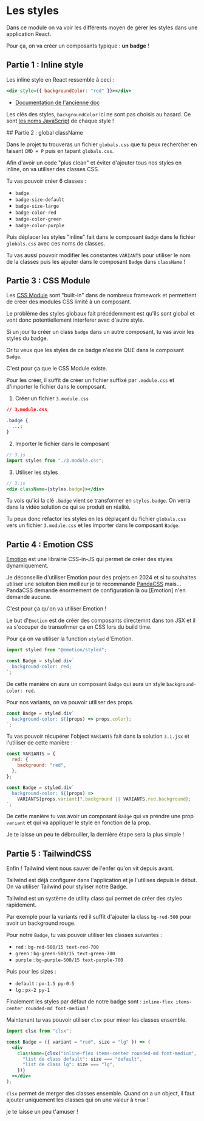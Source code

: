 # Les styles

Dans ce module on va voir les différents moyen de gérer les styles dans une application React.

Pour ça, on va créer un composants typique : **un badge** !

## Partie 1 : Inline style

Les inline style en React ressemble à ceci :

```jsx
<div style={{ backgroundColor: "red" }}></div>
```

- [Documentation de l'ancienne doc](https://legacy.reactjs.org/docs/dom-elements.html#style)

Les clés des styles, `backgroundColor` ici ne sont pas choisis au hasard. Ce sont [les noms JavaScript](https://developer.mozilla.org/en-US/docs/Web/API/HTMLElement/style) de chaque style !

## Partie 2 : global className

Dans le projet tu trouveras un fichier `globals.css` que tu peux rechercher en faisant `CMD + P` puis en tapant `globals.css`.

Afin d'avoir un code "plus clean" et éviter d'ajouter tous nos styles en inline, on va utiliser des classes CSS.

Tu vas pouvoir créer 6 classes :

- `badge`
- `badge-size-default`
- `badge-size-large`
- `badge-color-red`
- `badge-color-green`
- `badge-color-purple`

Puis déplacer les styles "inline" fait dans le composant `Badge` dans le fichier `globals.css` avec ces noms de classes.

Tu vas aussi pouvoir modifier les constantes `VARIANTS` pour utiliser le nom de la classes puis les ajouter dans le composant `Badge` dans `className` !

## Partie 3 : CSS Module

Les [CSS Module](https://nextjs.org/docs/app/building-your-application/styling/css-modules#css-modules) sont "built-in" dans de nombreux framework et permettent de créer des modules CSS limité à un composant.

Le problème des styles globaux fait précédemment est qu'ils sont global et vont donc potentiellement interferer avec d'autre style.

Si un jour tu créer un class `badge` dans un autre composant, tu vas avoir les styles du badge.

Or tu veux que les styles de ce badge n'existe QUE dans le composant `Badge`.

C'est pour ça que le CSS Module existe.

Pour les créer, il suffit de créer un fichier suffixé par `.module.css` et d'importer le fichier dans le composant.

1. Créer un fichier `3.module.css`

```css
// 3.module.css

.badge {
  ...;
}
```

2. Importer le fichier dans le composant

```jsx
// 3.js
import styles from "./3.module.css";
```

3. Utiliser les styles

```jsx
// 3.js
<div className={styles.badge}></div>
```

Tu vois qu'ici la clé `.badge` vient se transformer en `styles.badge`. On verra dans la vidéo solution ce qui se produit en réalité.

Tu peux donc refactor les styles en les déplaçant du fichier `globals.css` vers un fichier `3.module.css` et les importer dans le composant `Badge`.

## Partie 4 : Emotion CSS

[Emotion](https://emotion.sh/docs/introduction) est une librairie CSS-in-JS qui permet de créer des styles dynamiquement.

Je déconseille d'utiliser Emotion pour des projets en 2024 et si tu souhaites utiliser une soluiton bien meilleur je te recommande [PandaCSS](https://panda-css.com/) mais... PandaCSS demande énormement de configuration là ou [Emotion] n'en demande aucune.

C'est pour ça qu'on va utiliser Emotion !

Le but d'`Emotion` est de créer des composants directemnt dans ton JSX et il va s'occuper de transofrmer ça en CSS lors du build time.

Pour ça on va utiliser la function `styled` d'Emotion.

```jsx
import styled from "@emotion/styled";

const Badge = styled.div`
  background-color: red;
`;
```

De cette manière on aura un composant `Badge` qui aura un style `background-color: red`.

Pour nos variants, on va pouvoir utiliser des props.

```jsx
const Badge = styled.div`
  background-color: ${(props) => props.color};
`;
```

Tu vas pouvoir récupérer l'object `VARIANTS` fait dans la solution `3.1.jsx` et l'utiliser de cette manière :

```jsx
const VARIANTS = {
  red: {
    background: "red",
  },
};

const Badge = styled.div`
  background-color: ${(props) =>
    VARIANTS[props.variant]?.background || VARIANTS.red.background};
`;
```

De cette manière tu vas avoir un composant `Badge` qui va prendre une prop `variant` et qui va appliquer le style en fonction de la prop.

Je te laisse un peu te débrouiller, la dernière étape sera la plus simple !

## Partie 5 : TailwindCSS

Enfin ! Tailwind vient nous sauver de l'enfer qu'on vit depuis avant.

Tailwind est déjà configurer dans l'application et je l'utilises depuis le début. On va utiliser Tailwind pour styliser notre Badge.

Tailwind est un système de utility class qui permet de créer des styles rapidement.

Par exemple pour la variants red il suffit d'ajouter la class `bg-red-500` pour avoir un background rouge.

Pour notre `Badge`, tu vas pouvoir utiliser les classes suivantes :

- `red` : `bg-red-500/15 text-red-700`
- `green` : `bg-green-500/15 text-green-700`
- `purple` : `bg-purple-500/15 text-purple-700`

Puis pour les sizes :

- `default` : `px-1.5 py-0.5`
- `lg` : `px-2 py-1`

Finalement les styles par défaut de notre badge sont : `inline-flex items-center rounded-md font-medium` !

Maintenant tu vas pouvoir utiliser `clsx` pour mixer les classes ensemble.

```jsx
import clsx from "clsx";

const Badge = ({ variant = "red", size = "lg" }) => (
  <div
    className={clsx("inline-flex items-center rounded-md font-medium", {
      "list de class default": size === "default",
      "list de class lg": size === "lg",
    })}
  ></div>
);
```

`clsx` permet de merger des classes ensemble. Quand on a un object, il faut ajouter uniquement les classes qui on une valeur à `true` !

je te laisse un peu t'amuser !
